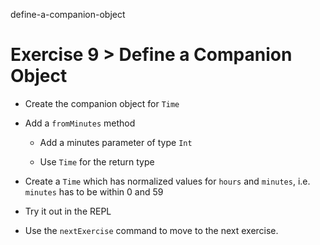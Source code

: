 define-a-companion-object

# Exercise 9 > Define a Companion Object

- Create the companion object for `Time`

- Add a `fromMinutes` method

  - Add a minutes parameter of type `Int`

  - Use `Time` for the return type

- Create a `Time` which has normalized values for `hours` and
  `minutes`, i.e. `minutes` has to be within 0 and 59

- Try it out in the REPL

- Use the `nextExercise` command to move to the next exercise.
